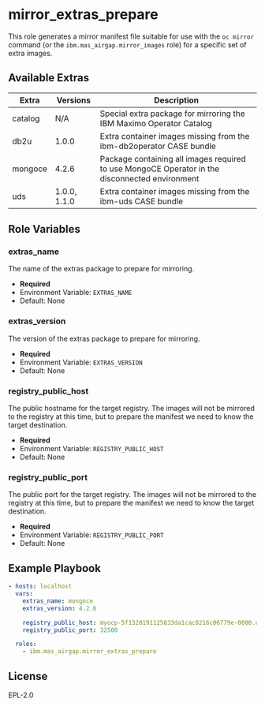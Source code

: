 mirror_extras_prepare
===============================================================================
This role generates a mirror manifest file suitable for use with the `oc mirror` command (or the `ibm.mas_airgap.mirror_images` role) for a specific set of extra images.

Available Extras
-------------------------------------------------------------------------------

| Extra        | Versions     | Description                                                                                    |
| ------------ | ------------ | ---------------------------------------------------------------------------------------------- |
| catalog      | N/A          | Special extra package for mirroring the IBM Maximo Operator Catalog                            |
| db2u         | 1.0.0        | Extra container images missing from the ibm-db2operator CASE bundle                            |
| mongoce      | 4.2.6        | Package containing all images required to use MongoCE Operator in the disconnected environment |
| uds          | 1.0.0, 1.1.0 | Extra container images missing from the ibm-uds CASE bundle                                    |


Role Variables
-------------------------------------------------------------------------------
### extras_name
The name of the extras package to prepare for mirroring.

- **Required**
- Environment Variable: `EXTRAS_NAME`
- Default: None

### extras_version
The version of the extras package to prepare for mirroring.

- **Required**
- Environment Variable: `EXTRAS_VERSION`
- Default: None

### registry_public_host
The public hostname for the target registry.  The images will not be mirrored to the registry at this time, but to prepare the manifest we need to know the target destination.

- **Required**
- Environment Variable: `REGISTRY_PUBLIC_HOST`
- Default: None

### registry_public_port
The public port for the target registry.  The images will not be mirrored to the registry at this time, but to prepare the manifest we need to know the target destination.

- **Required**
- Environment Variable: `REGISTRY_PUBLIC_PORT`
- Default: None


Example Playbook
-------------------------------------------------------------------------------

```yaml
- hosts: localhost
  vars:
    extras_name: mongoce
    extras_version: 4.2.6

    registry_public_host: myocp-5f1320191125833da1cac8216c06779e-0000.us-south.containers.appdomain.cloud
    registry_public_port: 32500

  roles:
    - ibm.mas_airgap.mirror_extras_prepare
```


License
-------
EPL-2.0
